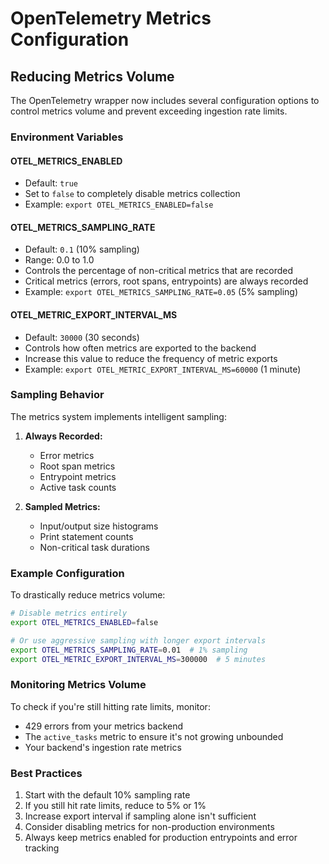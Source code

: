 # OpenTelemetry Metrics Configuration

## Reducing Metrics Volume

The OpenTelemetry wrapper now includes several configuration options to control metrics volume and prevent exceeding ingestion rate limits.

### Environment Variables

#### OTEL_METRICS_ENABLED
- Default: `true`
- Set to `false` to completely disable metrics collection
- Example: `export OTEL_METRICS_ENABLED=false`

#### OTEL_METRICS_SAMPLING_RATE
- Default: `0.1` (10% sampling)
- Range: 0.0 to 1.0
- Controls the percentage of non-critical metrics that are recorded
- Critical metrics (errors, root spans, entrypoints) are always recorded
- Example: `export OTEL_METRICS_SAMPLING_RATE=0.05` (5% sampling)

#### OTEL_METRIC_EXPORT_INTERVAL_MS
- Default: `30000` (30 seconds)
- Controls how often metrics are exported to the backend
- Increase this value to reduce the frequency of metric exports
- Example: `export OTEL_METRIC_EXPORT_INTERVAL_MS=60000` (1 minute)

### Sampling Behavior

The metrics system implements intelligent sampling:

1. **Always Recorded:**
   - Error metrics
   - Root span metrics
   - Entrypoint metrics
   - Active task counts

2. **Sampled Metrics:**
   - Input/output size histograms
   - Print statement counts
   - Non-critical task durations

### Example Configuration

To drastically reduce metrics volume:

```bash
# Disable metrics entirely
export OTEL_METRICS_ENABLED=false

# Or use aggressive sampling with longer export intervals
export OTEL_METRICS_SAMPLING_RATE=0.01  # 1% sampling
export OTEL_METRIC_EXPORT_INTERVAL_MS=300000  # 5 minutes
```

### Monitoring Metrics Volume

To check if you're still hitting rate limits, monitor:
- 429 errors from your metrics backend
- The `active_tasks` metric to ensure it's not growing unbounded
- Your backend's ingestion rate metrics

### Best Practices

1. Start with the default 10% sampling rate
2. If you still hit rate limits, reduce to 5% or 1%
3. Increase export interval if sampling alone isn't sufficient
4. Consider disabling metrics for non-production environments
5. Always keep metrics enabled for production entrypoints and error tracking